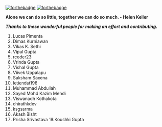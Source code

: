 [![forthebadge](https://forthebadge.com/images/badges/built-by-developers.svg)](https://forthebadge.com) [![forthebadge](https://forthebadge.com/images/badges/for-you.svg)](https://forthebadge.com)

**Alone we can do so little, together we can do so much. 
                                                                       - Helen Keller**

***Thanks to these wonderful people for making an effort and contributing.*** 

1. Lucas Pimenta
2. Dimas Kurniawan
3. Vikas K. Sethi
4. Vipul Gupta
5. rcoder23
6. Vrinda Gupta
7. Vishal Gupta
8. Viivek Uppalapu
9. Saksham Saxena
10. letiendat198
11. Muhammad Abdullah
12. Sayed Mohd Kazim Mehdi
13. Viswanadh Kothakota
14. chirathkdev
15. ksgsarma
16. Akash Bisht
17. Prisha Srivastava
18.Koushki Gupta

